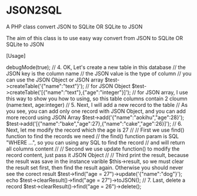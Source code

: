 JSON2SQL
========

A PHP class convert JSON to SQLite OR SQLite to JSON


The aim of this class is to use easy way convert from JSON to SQLite OR SQLite to JSON

[Usage]

<?php
// 1. Include class file
require "JSON2SQL.php";

// 2. Instance the class with database file name and table name
//    you can select other table using selectTable() function  
$test = new JSON2SQL("test.db", "person");

// 3. Open the debug mode if you need debug it
$test->debugMode(true);

// 4. OK, Let's create a new table in this database
//    the JSON key is the column name
// 	  the JSON value is the type of column
//	  you can use the JSON Object or JSON array 
$test->createTable('{"name":"text"}'); // for JSON Object
$test->createTable('[{"name":"text"},{"age":"integer"}]'); // for JSON array, I use this way to show you how to using, so this table columns contain 2 cloumn (name:text, age:integer)

// 5. Next, I will add a new record to the table
// As you see, you can add only one record with JSON Object, and you can add more record using JSON Array

$test->add('{"name":"aokihu","age":28}');
$test->add('[{"name":"bake","age":27},{"name":"cake","age":26}]');


// 6. Next, let me modify the record which the age is 27
// 
// First we use find() function to find the records we need
// the find() function param is SQL "WHERE ...", so you can using any SQL to find the record
// and will return all columns content
// 
// Second we use update function() to modify the record content, just pass it JSON Object
// 
// Third print the result, because the result was save in the instance varible $this->result, so we must clear the result set first, then find the result again. Otherwise you should never see the corect result
$test->find("age = 27")->update('{"name":"dog"}');
echo $test->clearResult()->find("age = 27")->toJSON();

// 7. Last, delete a record
$test->clearResult()->find("age = 26")->delete();

